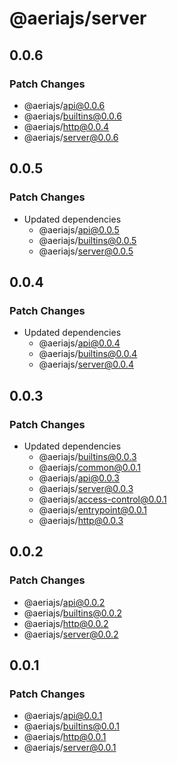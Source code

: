 # @aeriajs/server

## 0.0.6

### Patch Changes

- @aeriajs/api@0.0.6
- @aeriajs/builtins@0.0.6
- @aeriajs/http@0.0.4
- @aeriajs/server@0.0.6

## 0.0.5

### Patch Changes

- Updated dependencies
  - @aeriajs/api@0.0.5
  - @aeriajs/builtins@0.0.5
  - @aeriajs/server@0.0.5

## 0.0.4

### Patch Changes

- Updated dependencies
  - @aeriajs/api@0.0.4
  - @aeriajs/builtins@0.0.4
  - @aeriajs/server@0.0.4

## 0.0.3

### Patch Changes

- Updated dependencies
  - @aeriajs/builtins@0.0.3
  - @aeriajs/common@0.0.1
  - @aeriajs/api@0.0.3
  - @aeriajs/server@0.0.3
  - @aeriajs/access-control@0.0.1
  - @aeriajs/entrypoint@0.0.1
  - @aeriajs/http@0.0.3

## 0.0.2

### Patch Changes

- @aeriajs/api@0.0.2
- @aeriajs/builtins@0.0.2
- @aeriajs/http@0.0.2
- @aeriajs/server@0.0.2

## 0.0.1

### Patch Changes

- @aeriajs/api@0.0.1
- @aeriajs/builtins@0.0.1
- @aeriajs/http@0.0.1
- @aeriajs/server@0.0.1
